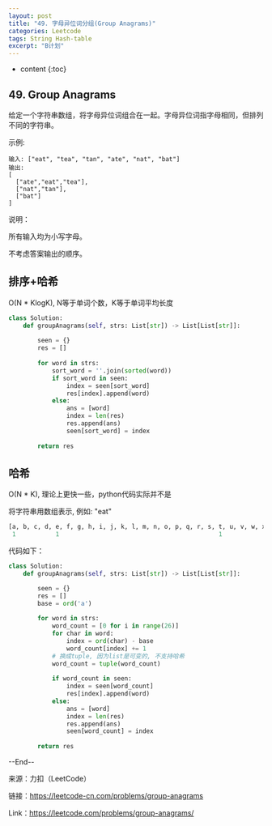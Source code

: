 ```yaml
---
layout: post
title: "49. 字母异位词分组(Group Anagrams)"
categories: Leetcode
tags: String Hash-table
excerpt: "B计划"
---
```


* content
{:toc}

## 49. Group Anagrams

给定一个字符串数组，将字母异位词组合在一起。字母异位词指字母相同，但排列不同的字符串。

示例:

```
输入: ["eat", "tea", "tan", "ate", "nat", "bat"]
输出:
[
  ["ate","eat","tea"],
  ["nat","tan"],
  ["bat"]
]
```

说明：

所有输入均为小写字母。

不考虑答案输出的顺序。

## 排序+哈希

O(N * KlogK), N等于单词个数，K等于单词平均长度 

```python
class Solution:
    def groupAnagrams(self, strs: List[str]) -> List[List[str]]:
        
        seen = {}
        res = []
        
        for word in strs:
            sort_word = ''.join(sorted(word))
            if sort_word in seen:
                index = seen[sort_word]
                res[index].append(word)
            else:
                ans = [word]
                index = len(res)
                res.append(ans)
                seen[sort_word] = index
                
        return res 
```

## 哈希

O(N * K), 理论上更快一些，python代码实际并不是

将字符串用数组表示, 例如: "eat"

```python
[a, b, c, d, e, f, g, h, i, j, k, l, m, n, o, p, q, r, s, t, u, v, w, x, y, z]
 1           1                                            1 
```

代码如下：

```python
class Solution:
    def groupAnagrams(self, strs: List[str]) -> List[List[str]]:

        seen = {}
        res = []
        base = ord('a')
        
        for word in strs:
            word_count = [0 for i in range(26)] 
            for char in word:
                index = ord(char) - base
                word_count[index] += 1
            # ​换成tuple, 因为list是可变的, 不支持哈希
            word_count = tuple(word_count)
            
            if word_count in seen:
                index = seen[word_count]
                res[index].append(word)
            else:
                ans = [word]
                index = len(res)
                res.append(ans)
                seen[word_count] = index
                
        return res
```

--End--

来源：力扣（LeetCode）

链接：https://leetcode-cn.com/problems/group-anagrams

Link：https://leetcode.com/problems/group-anagrams/
